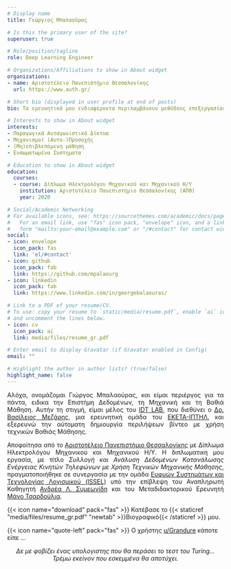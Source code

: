 ```yaml
---
# Display name
title: Γεώργιος Μπαλαούρας

# Is this the primary user of the site?
superuser: true

# Role/position/tagline
role: Deep Learning Engineer

# Organizations/Affiliations to show in About widget
organizations:
- name: Αριστοτέλειο Πανεπιστήμιο Θεσσαλονίκης
  url: https://www.auth.gr/

# Short bio (displayed in user profile at end of posts)
bio: Τα ερευνητικά μου ενδιαφέροντα περιλαμβάνουν μεθόδους επεξεργασίας και ανάλυσης πολυμέσων.

# Interests to show in About widget
interests:
- Παραγωγικά Ανταγωνιστικά Δίκτυα
- Μηχανισμοί (Αυτο-)Προσοχής
- (Μη)επιβλεπόμενη μάθηση
- Ενσωματωμένα Συστηματα

# Education to show in About widget
education:
  courses:
  - course: Δίπλωμα Ηλεκτρολόγου Μηχανικού και Μηχανικού Η/Υ
    institution: Αριστοτέλειο Πανεπιστήμιο Θεσσαλονίκης (ΑΠΘ)
    year: 2020

# Social/Academic Networking
# For available icons, see: https://sourcethemes.com/academic/docs/page-builder/#icons
#   For an email link, use "fas" icon pack, "envelope" icon, and a link in the
#   form "mailto:your-email@example.com" or "/#contact" for contact widget.
social:
- icon: envelope
  icon_pack: fas
  link: 'el/#contact'
- icon: github
  icon_pack: fab
  link: https://github.com/mpalaourg
- icon: linkedin
  icon_pack: fab
  link: https://www.linkedin.com/in/georgebalaouras/

# Link to a PDF of your resume/CV.
# To use: copy your resume to `static/media/resume.pdf`, enable `ai` icons in `params.toml`, 
# and uncomment the lines below.
- icon: cv
  icon_pack: ai
  link: media/files/resume_gr.pdf

# Enter email to display Gravatar (if Gravatar enabled in Config)
email: ""

# Highlight the author in author lists? (true/false)
highlight_name: false
---
```


<div style="text-align: justify"> <p>
Αλόχα, ονομάζομαι Γιώργος Μπαλαούρας, και είμαι περιέργος για τα πάντα, ειδικα την Επιστήμη Δεδομένων, τη Μηχανική και τη Βαθιά Μάθηση. Αυτήν τη στιγμή, είμαι μέλος του <a href="http://idt.iti.gr/">IDT LAB</a>, που διεθύνει ο <a href="https://www.iti.gr/~bmezaris/">Δρ. Βασίλειος Μεζάρης</a>, μια ερευνητική ομάδα του <a href="https://www.iti.gr/iti/el/index.html">ΕΚΕΤΑ-ΙΠΤΗΛ</a>, και εξερευνώ την αύτοματη δημιουργία περιλήψεων βίντεο με χρήση τεχνικών Βαθιάς Μάθησης.

Αποφοίτησα από το <a href="https://www.auth.gr">Αριστοτέλειο Πανεπιστήμιο Θεσσαλονίκης</a> με Δίπλωμα Ηλεκτρολόγου Μηχανικού και Μηχανικού Η/Υ. Η διπλωματικη μου εργασία, με τίτλο <i>Συλλογή και Ανάλυση Δεδομένων Κατανάλωσης Ενέργειας Κινητών Τηλεφώνων με Χρήση Τεχνικών Μηχανικής Μάθησης</i>, πραγματοποιήθηκε σε συνεργασία με την ομάδα <a href="https://issel.ee.auth.gr/">Ευφυών Συστημάτων και Τεχνολογίας Λογισμικού (ISSEL)</a> υπό την επίβλεψη του Αναπληρωτή Καθηγητή <a href="https://issel.ee.auth.gr/proswpiko/andreas-l-symeonidis/">Ανδρέα Λ. Συμεωνίδη</a> και του Μεταδιδακτορικού Ερευνητή <a href="https://issel.ee.auth.gr/staff/emmanouil-manos-tsardoulias/">Μάνο Τσαρδούλια</a>.
</p> </div>

{{< icon name="download" pack="fas" >}} Κατέβασε το {{< staticref "media/files/resume_gr.pdf" "newtab" >}}Βιογραφικό{{< /staticref >}} μου.

{{< icon name="quote-left" pack="fas" >}} Ο χρήστης <a href="https://tinyurl.com/reddit-turing-test">u/Grandure</a> κάποτε είπε ...
<div style="text-align: center">
<i>Δε με φοβίζει ένας υπολογιστης που θα περάσει το τεστ του Turing... Τρέμω εκείνον που εσκεμμένα θα αποτύχει. </i> </div>
